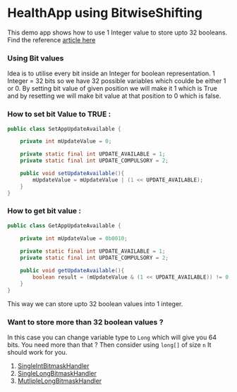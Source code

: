 # HealthApp using BitwiseShifting
This demo app shows how to use 1 Integer value to store upto 32 booleans. Find the reference [article here][1]


### Using Bit values 
Idea is to utilise every bit inside an Integer for boolean representation. 1 Integer = 32 bits so we have 32 possible variables which coulde be either 1 or 0. By setting bit value of given position we will make it 1 which is True and by resetting we will make bit value at that position to 0 which is false.


### How to set bit Value to TRUE :
```java
public class SetAppUpdateAvailable {

    private int mUpdateValue = 0;

    private static final int UPDATE_AVAILABLE = 1;
    private static final int UPDATE_COMPULSORY = 2;

    public void setUpdateAvailable(){
        mUpdateValue = mUpdateValue | (1 << UPDATE_AVAILABLE);
    }
}
```

### How to get bit value :
```java
public class GetAppUpdateAvailable {

    private int mUpdateValue = 0b0010;
    
    private static final int UPDATE_AVAILABLE = 1;
    private static final int UPDATE_COMPULSORY = 2;

    public void getUpdateAvailable(){
        boolean result = (mUpdateValue & (1 << UPDATE_AVAILABLE)) != 0;
    }
}
```

This way we can store upto 32 boolean values into 1 integer. 

### Want to store more than 32 boolean values ?
In this case you can change variable type to ```Long``` which will give you 64 bits. You need more than that ? Then consider using ``` long[] ``` of size ```n``` It should work for you. 


1. [SingleIntBitmaskHandler][2]
2. [SingleLongBitmaskHandler][3]
3. [MutlipleLongBitmaskHandler][4]



[1]: https://medium.com/@nieldeokar/how-to-store-32-booleans-in-1-int-android-ff14dc8d4e38
[2]: https://github.com/nieldeokar/HealthApp/blob/master/app/src/main/java/com/nileshdeokar/healthapp/utils/SingleIntBitMaskHandlerJava.java
[3]: https://github.com/nieldeokar/HealthApp/blob/master/app/src/main/java/com/nileshdeokar/healthapp/utils/SingleLongBitMaskHandler.java
[4]: https://github.com/nieldeokar/HealthApp/blob/master/app/src/main/java/com/nileshdeokar/healthapp/utils/MultipleLongArrayBitMaskHandler.kt
